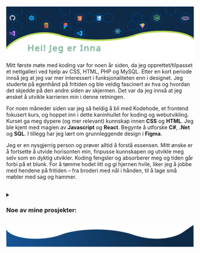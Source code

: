 ![Github Profile of Inna Aleksenitser](./images/header.svg)
Mitt første møte med koding var for noen år siden, da jeg opprettet/tilpasset et nettgalleri ved hjelp av CSS, HTML, PHP og MySQL. Etter en kort periode innså jeg at jeg var mer interessert i funksjonaliteten enn i designet. Jeg studerte på egenhånd på fritiden og ble veldig fascinert av hva og hvordan det skjedde på den andre siden av skjermen. Det var da jeg innså at jeg ønsket å utvikle karrieren min i denne retningen.

For noen måneder siden var jeg så heldig å bli med Kodehode, et frontend fokusert kurs, og hoppet inn i dette kaninhullet for koding og webutvikling. Kurset ga meg dypere (og mer relevant) kunnskap innen **CSS** og **HTML**. Jeg ble kjent med magien av **Javascript** og **React**. Begynte å utforske **C#**, **.Net** og **SQL**. I tillegg har jeg lært om grunnleggende design i **Figma**.

Jeg er en nysgjerrig person og prøver alltid å forstå essensen. Mitt ønske er å fortsette å utvide horisonten min, finpusse kunnskapen og utvikle meg selv som en dyktig utvikler.
Koding fengsler og absorberer meg og tiden går forbi på et blunk. For å tømme hodet litt og gi hjernen hvile, liker jeg å jobbe med hendene på fritiden – fra broderi med nål i hånden, til å lage små møbler med sag og hammer.  
<br />

<details>
<summary> <h3> Noe av mine prosjekter: </h3> </summary>
<br />
 
|       |      	|
|:---:	|:----	|
|  [![Quiz](./images/projects/quiz.jpg "Quiz - C# prosjekt")](https://github.com/Inna-B10/QuizFormApp)  | **Quiz** _(C#)_ <br/>En enkel C#-app som kjører quiz og viser resultatet til slutt.<br>Utformet med Windows.Forms.<br>[GitHub](https://github.com/Inna-B10/QuizFormApp) |
|  [![Enhetsregisteret](./images/projects/enhetsregisteret.jpg "Enhetsregisteret - API prosjekt")](https://github.com/Inna-B10/Enhetsregisteret-project)  |  **Enhetsregisteret** _(React + Vite)_ <br/>Applikasjonen i React som gjør en spørring mot Brønnøysundregistrene sitt API og presenterer en liste over bedriftene som ble funnet.<br>[GitHub](https://github.com/Inna-B10/Enhetsregisteret-project) \| [Netlify](https://enhetsregisteret-project.netlify.app/)  |
|  [![The farm](./images/projects/farm.jpg "The farm \"Natural Bliss\"")](https://github.com/Inna-B10/The-farm---Natural-Bliss)  |   **Farm \"Natural Bliss\"** _(HTML + CSS)_ <br/>Open topic: design a visually appealing, user-friendly website for client.<br> Chosen topic - Farm.<br>[Github](https://github.com/Inna-B10/The-farm---Natural-Bliss) \| [Netlify](https://natural-bliss-innab10.netlify.app/) |
|    [![Free games](./images/projects/games.jpg "Free games - API prosjekt")](https://github.com/Inna-B10/JS-API-PROJECT) 	|   **Free games** _(Javascript API) Group Project_ <br/> A website that displays information retrieved from an API AND/OR USES the information retrieved to display something.<br>[GitHub](https://github.com/Inna-B10/JS-API-PROJECT) \| [Netlify](https://js-api-group-project.netlify.app) 	|
|   [![Soundboard](./images/projects/soundboard.jpg "Soundboard")](https://github.com/Inna-B10/Soundboard)  	|   **Soundboard** _(Vanilla Javascript)_ <br/> Creating a soundboard with eventlisteners that are activated when pressing keyboard keys and style properly so it actually looks like a soundboard!<br>[GitHub](https://github.com/Inna-B10/Soundboard) \| [Netlify](https://soundboard-innab10.netlify.app)  	|
|   [![TextilePod](./images/projects/textilePod.jpg "TextilePod - Group prosjekt")](https://github.com/Inna-B10/Textile-Pod) 	|   **TextilePod** _(HTML + CSS) Group Project_ <br/> An engaging and visually appealing homepage that introduces Textile POD using HTML, CSS. Mission of the business is to bring awareness in the city to recycle clothes.<br>[GitHub](https://github.com/Inna-B10/Textile-Pod) \| [Netlify](https://textile-pod.netlify.app/)  	| 
|   [![Todo list](./images/projects/todo.jpg "Todo list")](https://github.com/Inna-B10/Advanced-Todo-list)  	|   **Todo list** _(Vanilla Javascript)_ <br/> Todo List application using JavaScript, HTML and CSS. A user has the ability to add, edit, filter, and remove items from both the list and local storage.<br>[GitHub](https://github.com/Inna-B10/Advanced-Todo-list) \| [Netlify](https://advanced-todo-list-my-innab10.netlify.app/) 	|

</details>

![footer wave](./images/footer.svg)

<!--

🛠 Jeg jobber for tiden med denne siden

**Inna-B10/Inna-B10** is a ✨ _special_ ✨ repository because its `README.md` (this file) appears on your GitHub profile.

Here are some ideas to get you started:

- 🔭 I’m currently working on ...
- 🌱 I’m currently learning ...
- 👯 I’m looking to collaborate on ...
- 🤔 I’m looking for help with ...
- 💬 Ask me about ...
- 📫 How to reach me: ...
- 😄 Pronouns: ...
- ⚡ Fun fact: ...
- 👋
  -->
